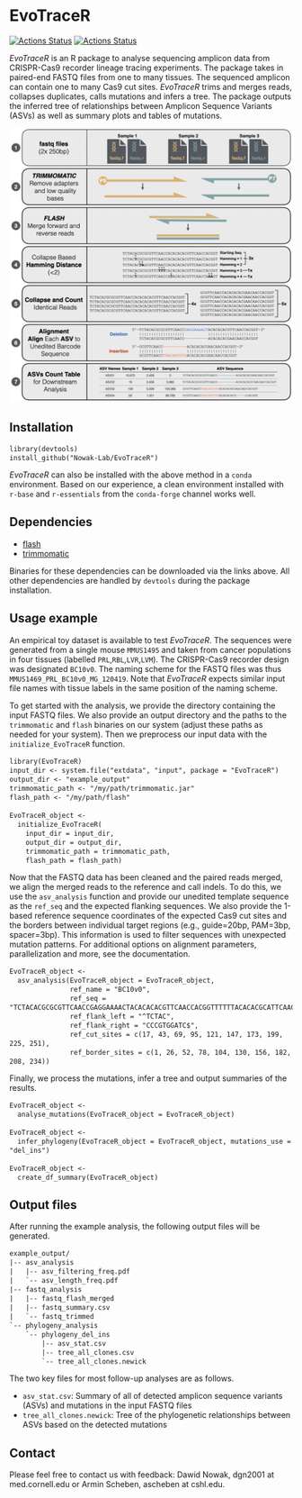 EvoTraceR
================

[![Actions Status](https://github.com/Nowak-Lab/EvoTraceR/workflows/check-master/badge.svg)](https://github.com/Nowak-Lab/EvoTraceR/actions?query=workflow%3Acheck-master)
[![Actions Status](https://github.com/Nowak-Lab/EvoTraceR/workflows/check-development/badge.svg)](https://github.com/Nowak-Lab/EvoTraceR/actions?query=workflow%3Acheck-development)

*EvoTraceR* is an R package to analyse sequencing amplicon data from CRISPR-Cas9 recorder lineage tracing experiments. The package takes in paired-end FASTQ files from one to many tissues. The sequenced amplicon can contain one to many Cas9 cut sites. *EvoTraceR* trims and merges reads, collapses duplicates, calls mutations and infers a tree. The package outputs the inferred tree of relationships between Amplicon Sequence Variants (ASVs) as well as summary plots and tables of mutations.

![EvoTraceR pipeline concept](vignettes/figures/evotracer_pipeline_concept.png)


Installation
--------------

```
library(devtools)
install_github("Nowak-Lab/EvoTraceR")
```

*EvoTraceR* can also be installed with the above method in a `conda` environment. Based on our experience, a clean environment installed with `r-base` and `r-essentials` from the `conda-forge` channel works well.

Dependencies
--------------

* [flash](https://ccb.jhu.edu/software/FLASH/)
* [trimmomatic](http://www.usadellab.org/cms/?page=trimmomatic)

Binaries for these dependencies can be downloaded via the links above. All other dependencies are handled by `devtools` during the package installation.


Usage example
--------------

An empirical toy dataset is available to test *EvoTraceR*. The sequences were generated from a single mouse `MMUS1495` and taken from cancer populations in four tissues (labelled `PRL`,`RBL`,`LVR`,`LVM`). The CRISPR-Cas9 recorder design was designated `BC10v0`. The naming scheme for the FASTQ files was thus `MMUS1469_PRL_BC10v0_MG_120419`. Note that *EvoTraceR* expects similar input file names with tissue labels in the same position of the naming scheme.

To get started with the analysis, we provide the directory containing the input FASTQ files. We also provide an output directory and the paths to the `trimmomatic` and `flash` binaries on our system (adjust these paths as needed for your system). Then we preprocess our input data with the `initialize_EvoTraceR` function.

```
library(EvoTraceR)
input_dir <- system.file("extdata", "input", package = "EvoTraceR")
output_dir <- "example_output"
trimmomatic_path <- "/my/path/trimmomatic.jar"
flash_path <- "/my/path/flash"

EvoTraceR_object <-
  initialize_EvoTraceR(
    input_dir = input_dir,
    output_dir = output_dir,
    trimmomatic_path = trimmomatic_path,
    flash_path = flash_path)
```

Now that the FASTQ data has been cleaned and the paired reads merged, we align the merged reads to the reference and call indels. To do this, we use the `asv_analysis` function and provide our unedited template sequence as the `ref_seq` and the expected flanking sequences. We also provide the 1-based reference sequence coordinates of the expected Cas9 cut sites and the borders between individual target regions (e.g., guide=20bp, PAM=3bp, spacer=3bp). This information is used to filter sequences with unexpected mutation patterns. For additional options on alignment parameters, parallelization and more, see the documentation.

```
EvoTraceR_object <-
  asv_analysis(EvoTraceR_object = EvoTraceR_object,
               ref_name = "BC10v0",
               ref_seq = "TCTACACGCGCGTTCAACCGAGGAAAACTACACACACGTTCAACCACGGTTTTTTACACACGCATTCAACCACGGACTGCTACACACGCACTCAACCGTGGATATTTACATACTCGTTCAACCGTGGATTGTTACACCCGCGTTCAACCAGGGTCAGATACACCCACGTTCAACCGTGGTACTATACTCGGGCATTCAACCGCGGCTTTCTGCACACGCCTACAACCGCGGAACTATACACGTGCATTCACCCGTGGATC",
               ref_flank_left = "^TCTAC",
               ref_flank_right = "CCCGTGGATC$",
               ref_cut_sites = c(17, 43, 69, 95, 121, 147, 173, 199, 225, 251),
               ref_border_sites = c(1, 26, 52, 78, 104, 130, 156, 182, 208, 234))
```

Finally, we process the mutations, infer a tree and output summaries of the results.

```
EvoTraceR_object <-
  analyse_mutations(EvoTraceR_object = EvoTraceR_object)

EvoTraceR_object <-
  infer_phylogeny(EvoTraceR_object = EvoTraceR_object, mutations_use = "del_ins")

EvoTraceR_object <-
  create_df_summary(EvoTraceR_object)
```

Output files
--------------

After running the example analysis, the following output files will be generated.

```
example_output/
|-- asv_analysis
|   |-- asv_filtering_freq.pdf
|   `-- asv_length_freq.pdf
|-- fastq_analysis
|   |-- fastq_flash_merged
|   |-- fastq_summary.csv
|   `-- fastq_trimmed
`-- phylogeny_analysis
    `-- phylogeny_del_ins
        |-- asv_stat.csv
        |-- tree_all_clones.csv
        `-- tree_all_clones.newick
```

The two key files for most follow-up analyses are as follows.

* `asv_stat.csv`: Summary of all of detected amplicon sequence variants (ASVs) and mutations in the input FASTQ files
* `tree_all_clones.newick`: Tree of the phylogenetic relationships between ASVs based on the detected mutations


Contact
--------------

Please feel free to contact us with feedback: Dawid Nowak, dgn2001 at med.cornell.edu or Armin Scheben, ascheben at cshl.edu.
